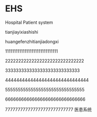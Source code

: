 # EHS
Hospital Patient system


tianjiayixiashishi

huangefenzhitianjiadongxi

111111111111111111111111111111

222222222222222222222222222222

3333333333333333333333333333

444444444444444444444444444444


5555555555555555555555555555555

666666666666666666666666666666

777777777777777777777777777
医患系统
